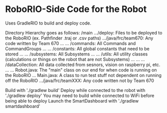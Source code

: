 # RoboRIO-Side Code for the Robot

Uses GradleRIO to build and deploy code.

Directory Hierarchy goes as follows:</b>
/main
.../deploy: Files to be deployed to the RoboRIO (ex. Pathfinder .traj or .csv paths)
.../java/frc/team670: Any code written by Team 670
... ... /commands: All Commands and CommandGroups
... ... /constants: All global constants that need to be stored
... ... /subsystems: All Subsystems
... ... /utils: All utility classes (calculations or things on the robot that are not Subsystems)
... ... ... /dataCollection: All data collected from sesnors, vision on raspberry pi, etc.
... ... Robot.java: The "main" class on our end for when code is running on the RoboRIO
... Main.java: A class to run test stuff not dependent on running off the RoboRIO
.../java/frc/teamXXX: Any code written not by Team 670

Build with './gradlew build' </b>
Deploy while connected to the robot with './gradlew deploy' You may need to build while connected to WiFi before being able to deploy </b>
Launch the SmartDashboard with './gradlew smartdashboard'